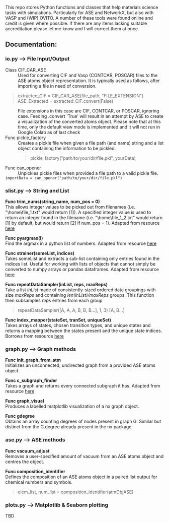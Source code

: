 This repo stores Python functions and classes that help materials science tasks with simulations.  Particularly for ASE and NetworkX, but also with VASP and (WIP) OVITO.  A number of these tools were found online and credit is given where possible.  If there are any items lacking suitable accreditation please let me know and I will correct them at once.

## Documentation:

### io.py    -->    File Input/Output

<dl>
  <dt>Class CIF_CAR_ASE</dt> 
  <dd>Used for converting CIF and Vasp (CONTCAR, POSCAR) files to the ASE atoms object representation.  It is typically used as follows, after importing a file in 
    need of conversion.</dd>
  <blockquote>
  extracted_CIF = CIF_CAR_ASE(file_path, "FILE_EXTENSION")<br>ASE_Extracted = extracted_CIF.convert(False)
  </blockquote>
  <dd>File extensions in this case are CIF, CONTCAR, or POSCAR, ignoring case.  Feeding .convert 'True' will result in an attempt by ASE to create a visualization
    of the converted atoms object.  Please note that at this time, only the default view mode is implemented and it will not run in Google Colab as of last check
  </dd>
  <dt>Func pickle_factory</dt> 
  <dd>Creates a pickle file when given a file path (and name) string and a list object containing the information to be pickled.
      <blockquote>pickle_factory("path/to/your/dir/file.pkl", yourData)</blockquote>
   </dd>
<dt>Func can_opener</dt> 
<dd>Unpickles pickle files when provided a file path to a valid pickle file.</dd>
<code>importData = can_opener("path/to/your/dir/file.pkl")</code>
</dl>
  
### slist.py    -->    String and List

**Func trim_nums(string_name, num_pos = 0)** <br> This allows integer values to be picked out from filenames (i.e. "\home\file_1.txt" would return [1]).  A specified integer value is used to return an integer found in the filename (i.e.  "\home\file_1_2.txt" would return [1] by default, but would return [2] if num_pos = 1).  Adapted from resource [here](https://stackoverflow.com/questions/14008440/how-to-extract-numbers-from-filename-in-python)

**Func pyargmax(l)** <br> Find the argmax in a python list of numbers.  Adapted from resource [here](https://towardsdatascience.com/there-is-no-argmax-function-for-python-list-cd0659b05e49)

**Func strainer(someList, indices)** <br> Takes someList and extracts a sub-list containing only entries found in the indices list. Useful for working with lists of objects that cannot simply be converted to numpy arrays or pandas dataframes.  Adapted from resource [here](https://stackoverflow.com/questions/497426/deleting-multiple-elements-from-a-list)

**Func repeatDataSampler(inList, reps, maxReps)** <br> Take a list *inList* made of consistently-sized ordered data groupings with size *maxReps* and containing *len(inList)/maxReps* groups. This function then subsamples *reps* entries from each group
> repeatDataSampler([A, A, A, B, B, B...], 1, 3)
> [A, B...]

**Func index_mapper(stateSet, tranSet, uniqueSet)** <br> Takes arrays of states, chosen transition types, and unique states and returns a mapping between the states present and the unique state indices. Borrows from resource [here](https://stackoverflow.com/questions/18927475/numpy-array-get-row-index-searching-by-a-row)
</dl>

### graph.py    -->    Graph methods

**Func init_graph_from_atm** <br> Initializes an unconnected, undirected graph from a provided ASE atoms object.

**Func c_subgraph_finder** <br> Takes a graph and returns every connected subgraph it has. Adapted from resource [here](https://stackoverflow.com/questions/54440779/how-to-find-all-connected-subgraph-of-a-graph-in-networkx)

**Func graph_visual** <br> Produces a labelled matplotlib visualization of a nx graph object.

**Func gdegree** <br> Obtains an array counting degrees of nodes present in graph G. Similar but distinct from the G.degree already present in the nx package.

### ase.py    -->    ASE methods

**Func vacuum_adjust** <br> Removes a user-specified amount of vacuum from an ASE atoms object and centres the object.

**Func composition_identifier** <br> Defines the composition of an ASE atoms object in a paired list output for chemical numbers and symbols.
> elem_list, num_list = composition_identifier(atmObjASE)

### plots.py    -->    Matplotlib & Seaborn plotting
TBD
